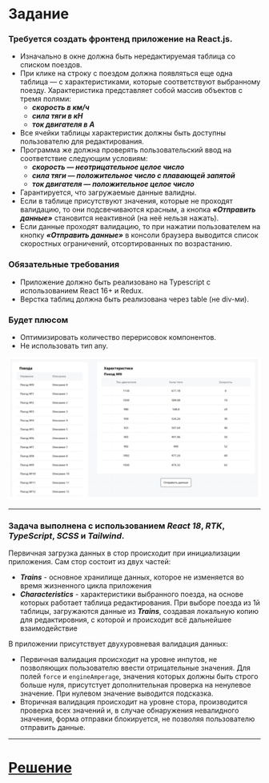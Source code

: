 # Задание

### Требуется создать фронтенд приложение на React.js.

- Изначально в окне должна быть нередактируемая таблица со списком поездов.
- При клике на строку с поездом должна появляться еще одна таблица — с характеристиками,
  которые соответствуют выбранному поезду. Характеристика представляет собой массив объектов с тремя полями:
  - <i><strong>скорость в км/ч</strong></i>
  - <i><strong>сила тяги в кН</strong></i>
  - <i><strong>ток двигателя в А</strong></i>
- Все ячейки таблицы характеристик должны быть доступны пользователю для редактирования.
- Программа же должна проверять пользовательский ввод на соответствие следующим условиям:
  - <i><strong>скорость — неотрицательное целое число</strong></i>
  - <i><strong>сила тяги — положительное число с плавающей запятой</strong></i>
  - <i><strong>ток двигателя — положительное целое число</strong></i>
- Гарантируется, что загружаемые данные валидны.
- Если в таблице присутствуют значения, которые не проходят валидацию, то они подсвечиваются красным, а кнопка <i><strong>«Отправить данные»</strong></i> становится неактивной (на неё нельзя нажать).
- Если данные проходят валидацию, то при нажатии пользователем на кнопку <i><strong>«Отправить данные»</strong></i> в консоли браузера выводится список скоростных ограничений, отсортированных по возрастанию.

### Обязательные требования

- Приложение должно быть реализовано на Typescript с использованием React 16+ и Redux.
- Верстка таблиц должна быть реализована через table (не div-ми).

### Будет плюсом

- Оптимизировать количество перерисовок компонентов.
- Не использовать тип any.

<img src="./src/assets/img/example.jpg" alt='example'>

---

### Задача выполнена с использованием <i>React 18</i>, <i>RTK</i>, <i>TypeScript</i>, <i>SCSS</i> и <i>Tailwind</i>.

Первичная загрузка данных в стор происходит при инициализации приложения. Сам стор состоит из двух частей:

- <i><strong>Trains</strong></i> - основное хранилище данных, которое не изменяется во время жизненного цикла приложения
- <i><strong>Characteristics</strong></i> - характеристики выбранного поезда, на основе которых работает таблица редактирования. При выборе поезда из 1й таблицы, загружаются данные из <i><strong>Trains</strong></i>, создавая локальную копию для редактировния, с которой и происходит всё дальнейшее взаимодействие

В приложении присутствует двухуровневая валидация данных:

- Первичная валидация происходит на уровне инпутов, не позволяющих пользователю ввести отрицательные значения. Для полей `force` и `engineAmperage`, значения которых должны быть строго больше нуля, присутстует дополнительная проверка на ненулевое значение. При нулевом значение выводится подсказка.
- Вторичная валидация происходит на уровне стора, производится проверка всех значений и, в случае обнаружения невалидного значения, форма отправки блокируется, не позволяя пользователю отправить данные.

---

# [Решение]()
